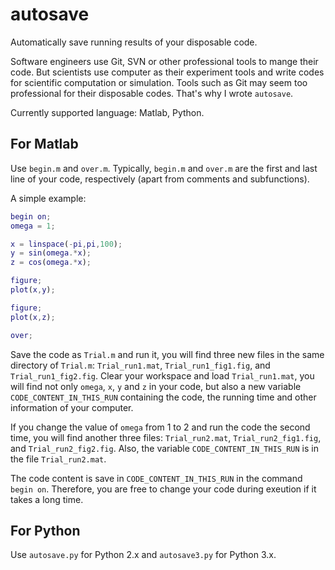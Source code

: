 # autosave
Automatically save running results of your disposable code.

Software engineers use Git, SVN or other professional tools to mange their code. But scientists use computer as their experiment tools and write codes for scientific computation or simulation. Tools such as Git may seem too professional for their disposable codes. That's why I wrote `autosave`.

Currently supported language: Matlab, Python.

## For Matlab

Use `begin.m` and `over.m`. Typically, `begin.m` and `over.m` are the first and last line of your code, respectively (apart from comments and subfunctions).

A simple example:

```matlab
begin on;
omega = 1;

x = linspace(-pi,pi,100);
y = sin(omega.*x);
z = cos(omega.*x);

figure;
plot(x,y);

figure;
plot(x,z);

over;
```

Save the code as `Trial.m` and run it, you will find three new files in the same directory of `Trial.m`: `Trial_run1.mat`, `Trial_run1_fig1.fig`, and `Trial_run1_fig2.fig`. Clear your workspace and load `Trial_run1.mat`, you will find not only `omega`, `x`, `y` and `z` in your code, but also a new variable `CODE_CONTENT_IN_THIS_RUN` containing the code, the running time and other information of your computer.

If you change the value of `omega` from 1 to 2 and run the code the second time, you will find another three files: `Trial_run2.mat`, `Trial_run2_fig1.fig`, and `Trial_run2_fig2.fig`. Also, the variable `CODE_CONTENT_IN_THIS_RUN` is in the file `Trial_run2.mat`.

The code content is save in `CODE_CONTENT_IN_THIS_RUN` in the command `begin on`. Therefore, you are free to change your code during exeution if it takes a long time.

## For Python

Use `autosave.py` for Python 2.x and `autosave3.py` for Python 3.x.